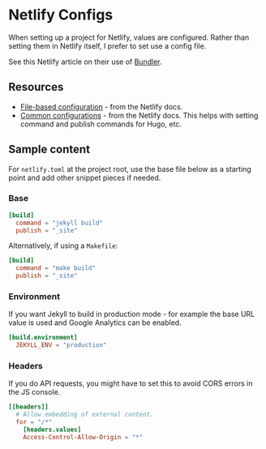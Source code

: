 # Netlify Configs

When setting up a project for Netlify, values are configured. Rather than setting them in Netlify itself, I prefer to set use a config file.

See this Netlify article on their use of [Bundler](https://community.netlify.com/t/builds-bundler-version-from-gemfile-lock-now-installed-and-used/5561).

## Resources

- [File-based configuration](https://docs.netlify.com/configure-builds/file-based-configuration/) - from the Netlify docs.
- [Common configurations](https://docs.netlify.com/configure-builds/common-configurations/) - from the Netlify docs. This helps with setting command and publish commands for Hugo, etc.

## Sample content

For `netlify.toml` at the project root, use the base file below as a starting point and add other snippet pieces if needed.

### Base

```toml
[build]
  command = "jekyll build"
  publish = "_site"
```

Alternatively, if using a `Makefile`:

```toml
[build]
  command = "make build"
  publish = "_site"
```

### Environment

If you want Jekyll to build in production mode - for example the base URL value is used and Google Analytics can be enabled.

```toml
[build.environment]
  JEKYLL_ENV = "production"
```

### Headers

If you do API requests, you might have to set this to avoid CORS errors in the JS console.

```toml
[[headers]]
  # Allow embedding of external content.
  for = "/*"
    [headers.values]
    Access-Control-Allow-Origin = "*"
```
